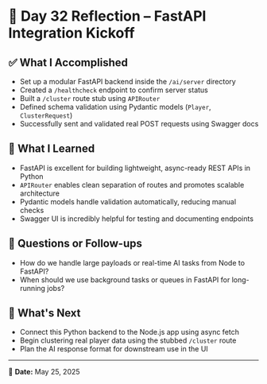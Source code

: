 # 🏀 Day 32 Reflection – FastAPI Integration Kickoff

## ✅ What I Accomplished
- Set up a modular FastAPI backend inside the `/ai/server` directory
- Created a `/healthcheck` endpoint to confirm server status
- Built a `/cluster` route stub using `APIRouter`
- Defined schema validation using Pydantic models (`Player`, `ClusterRequest`)
- Successfully sent and validated real POST requests using Swagger docs

## 🧠 What I Learned
- FastAPI is excellent for building lightweight, async-ready REST APIs in Python
- `APIRouter` enables clean separation of routes and promotes scalable architecture
- Pydantic models handle validation automatically, reducing manual checks
- Swagger UI is incredibly helpful for testing and documenting endpoints

## 🤔 Questions or Follow-ups
- How do we handle large payloads or real-time AI tasks from Node to FastAPI?
- When should we use background tasks or queues in FastAPI for long-running jobs?

## 🔁 What's Next
- Connect this Python backend to the Node.js app using async fetch
- Begin clustering real player data using the stubbed `/cluster` route
- Plan the AI response format for downstream use in the UI

---

📅 **Date:** May 25, 2025